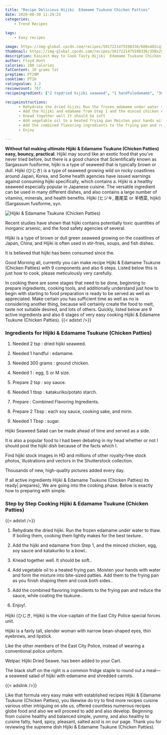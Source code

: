 ```yaml
---
title: "Recipe Delicious Hijiki  Edamame Tsukune Chicken Patties"
date: 2020-08-30 11:29:23
categories:
    - Trend Recipes
    
tags:
    - Easy recipes

image: https://img-global.cpcdn.com/recipes/5017221475598336/680x482cq70/hijiki-edamame-tsukune-chicken-patties-recipe-main-photo.jpg
thumbnail: https://img-global.cpcdn.com/recipes/5017221475598336/350x250cq70/hijiki-edamame-tsukune-chicken-patties-recipe-main-photo.jpg
description: Easiest Way to Cook Tasty Hijiki  Edamame Tsukune Chicken Patties with 9 ingredients and 6 stages of easy cooking.
author: Floyd Hunt
calories: 180 calories
fatContent: 10 grams fat
preptime: PT29M
cooktime: PT1H
ratingvalue: 3.2
reviewcount: 767
recipeingredient: ["2 tspdried hijiki seaweed", "1 handfuledamame", "300 gramsground chicken", "1egg S or M size", "2 tspsoy sauce", "1 tbspkatakurikopotato starch", "Combined Flavoring Ingredients", "2 Tbspeach soy sauce cooking sake and mirin", "1 Tbspsugar"]

recipeinstructions: 
      - Rehydrate the dried hijiki Run the frozen edamame under water to thaw If boiling them cooking them lightly makes for the best texture 
      - Add the hijiki and edamame from Step 1 and the minced chicken egg soy sauce and katakuriko to a bowl 
      - Knead together well It should be soft 
      - Add vegetable oil to a heated frying pan Moisten your hands with water and form the mixture into bitesized patties Add them to the frying pan as you finish shaping them and cook both sides 
      - Add the combined flavoring ingredients to the frying pan and reduce the sauce while coating the tsukune 
      - Enjoy

---
```




**Without fail making ultimate Hijiki &amp; Edamame Tsukune (Chicken Patties) easy, bouncy, practical**. Hijiki may sound like an exotic food that you&#39;ve never tried before, but there is a good chance that Scientifically known as Sargassum fusiforme, hijiki is a type of seaweed that is typically brown or dull. Hijiki (ひじき) is a type of seaweed growing wild on rocky coastlines around Japan, Korea, and Some health agencies have issued warnings against consuming hijiki specifically, which contains a. Hijiki is a healthy seaweed especially popular in Japanese cuisine. The versatile ingredient can be used in many different dishes, and also contains a large number of vitamins, minerals, and health benefits. Hijiki (ヒジキ, 鹿尾菜 or 羊栖菜, hijiki) (Sargassum fusiforme, syn.


![Hijiki &amp; Edamame Tsukune (Chicken Patties)](https://img-global.cpcdn.com/recipes/5017221475598336/680x482cq70/hijiki-edamame-tsukune-chicken-patties-recipe-main-photo.jpg "Hijiki &amp; Edamame Tsukune (Chicken Patties)")



Recent studies have shown that hijiki contains potentially toxic quantities of inorganic arsenic, and the food safety agencies of several.

Hijiki is a type of brown or dull green seaweed growing on the coastlines of Japan, China, and Hijiki is often used in stir-fries, soups, and fish dishes.

It is believed that hijiki has been consumed since the.


Good Morning all, currently you can make recipe Hijiki &amp; Edamame Tsukune (Chicken Patties) with 9 components and also 6 steps. Listed below this is just how to cook, please meticulously very carefully.

In cooking there are some stages that need to be done, beginning to prepare ingredients, cooking tools, and additionally understand just how to begin with starting to food preparation is ready to be served as well as appreciated. Make certain you has sufficient time as well as no is considering another thing, because will certainly create the food to melt, taste not suitable desired, and lots of others. Quickly, listed below are 9 active ingredients and also 6 stages of very easy cooking Hijiki &amp; Edamame Tsukune (Chicken Patties).
{{< adstxt />}}

### Ingredients for Hijiki &amp; Edamame Tsukune (Chicken Patties)


1. Needed 2 tsp : dried hijiki seaweed.

1. Needed 1 handful : edamame.

1. Needed 300 grams : ground chicken.

1. Needed 1 : egg, S or M size.

1. Prepare 2 tsp : soy sauce.

1. Needed 1 tbsp : katakuriko/potato starch.

1. Prepare  : Combined Flavoring Ingredients.

1. Prepare 2 Tbsp : each soy sauce, cooking sake, and mirin.

1. Needed 1 Tbsp : sugar.


Hijiki Seaweed Salad can be made ahead of time and served as a side.

It is also a popular food to I had been debating in my head whether or not I should post the hijiki dish because of the facts which I.

Find hijiki stock images in HD and millions of other royalty-free stock photos, illustrations and vectors in the Shutterstock collection.

Thousands of new, high-quality pictures added every day.


If all active ingredients Hijiki &amp; Edamame Tsukune (Chicken Patties) its ready| prepares}, We are going into the cooking phase. Below is exactly how to preparing with simple.

### Step by Step Cooking Hijiki &amp; Edamame Tsukune (Chicken Patties)

{{< adstxt />}}


1. Rehydrate the dried hijiki. Run the frozen edamame under water to thaw. If boiling them, cooking them lightly makes for the best texture..



1. Add the hijiki and edamame from Step 1, and the minced chicken, egg, soy sauce and katakuriko to a bowl..



1. Knead together well. It should be soft..



1. Add vegetable oil to a heated frying pan. Moisten your hands with water and form the mixture into bite-sized patties. Add them to the frying pan as you finish shaping them and cook both sides..



1. Add the combined flavoring ingredients to the frying pan and reduce the sauce, while coating the tsukune..



1. Enjoy!.




Hijiki (ひじき, Hijiki) is the vice-captain of the East City Police special forces unit.

Hijiki is a fairly tall, slender woman with narrow bean-shaped eyes, thin eyebrows, and lipstick.

Like the other members of the East City Police, instead of wearing a conventional police uniform.

Welpac Hijiki Dried Seawe. has been added to your Cart.

The black stuff on the right is a common fridge staple to round out a meal—a seaweed salad of hijiki with edamame and shredded carrots.


{{< adslink />}}

Like that formula very easy make with established recipes Hijiki &amp; Edamame Tsukune (Chicken Patties), you likewise do try to find more recipes cuisine various other intriguing on site us, offered countless numerous recipes globe food and also we will proceed to add and also develop. Beginning from cuisine healthy and balanced simple, yummy, and also healthy to cuisine fatty, hard, spicy, pleasant, salted acid is on our page. Thank you for reviewing the supreme dish Hijiki &amp; Edamame Tsukune (Chicken Patties).
